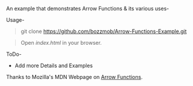 An example that demonstrates Arrow Functions & its various uses-

Usage-

> git clone https://github.com/bozzmob/Arrow-Functions-Example.git

> Open *index.html* in your browser.


ToDo-
  * Add more Details and Examples


Thanks to Mozilla's MDN Webpage on [Arrow Functions](https://developer.mozilla.org/en-US/docs/Web/JavaScript/Reference/Functions/Arrow_functions).